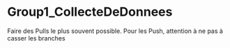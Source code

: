 # Group1_CollecteDeDonnees  
Faire des Pulls le plus souvent possible.
Pour les Push, attention à ne pas à casser les branches